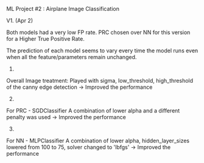 ML Project #2 : Airplane Image Classification

V1. (Apr 2)


Both models had a very low FP rate.
PRC chosen over NN for this version for a Higher True Positive Rate.

The prediction of each model seems to vary every time the model runs even when all the feature/parameters remain unchanged. 

1.
Overall Image treatment:
Played with sigma, low_threshold, high_threshold of the canny edge detection
-> Improved the performance

2. 
For PRC - SGDClassifier 
A combination of lower alpha and a different penalty was used
-> Improved the performance

3.
For NN - MLPClassifier
A combination of lower alpha, hidden_layer_sizes lowered from 100 to 75, solver changed to 'lbfgs'
-> Improved the performance
